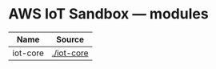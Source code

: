 # AWS IoT Sandbox — modules

| Name | Source |
|------|--------|
| iot-core | [./iot-core](./iot-core) |
